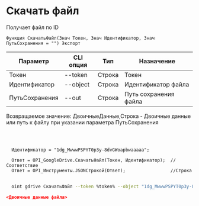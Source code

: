 ﻿---
sidebar_position: 6
---

# Скачать файл
 Получает файл по ID



`Функция СкачатьФайл(Знач Токен, Знач Идентификатор, Знач ПутьСохранения = "") Экспорт`

  | Параметр | CLI опция | Тип | Назначение |
  |-|-|-|-|
  | Токен | --token | Строка | Токен |
  | Идентификатор | --object | Строка | Идентификатор файла |
  | ПутьСохранения | --out | Строка | Путь сохранения файла |

  
  Возвращаемое значение:   ДвоичныеДанные,Строка - Двоичные данные или путь к файлу при указании параметра ПутьСохранения

<br/>




```bsl title="Пример кода"
  
  Идентификатор = "1dg_MwwwPSPYT0p3y-8dvGWoapbwaaaaa";
  
  Ответ = OPI_GoogleDrive.СкачатьФайл(Токен, Идентификатор);  //Соответствие
  Ответ = OPI_Инструменты.JSONСтрокой(Ответ);                 //Строка
```



```sh title="Пример команды CLI"
    
  oint gdrive СкачатьФайл --token %token% --object "1dg_MwwwPSPYT0p3y-8dvGWoapbwaaaaa" --out %out%

```

```json title="Результат"
<Двоичные данные файла>
```
